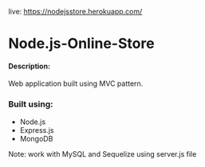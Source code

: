 live: https://nodejsstore.herokuapp.com/
# Node.js-Online-Store
#### Description:
Web application built using MVC pattern.

### Built using:
- Node.js
- Express.js
- MongoDB

Note: work with MySQL and Sequelize using server.js file
